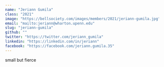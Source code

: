 ```yaml
---
name: "Jeriann Gumila"
class: "2021"
image: "https://bellsociety.com/images/members/2021/jeriann-gumila.jpg"
email: "mailto:jeriann@wharton.upenn.edu"
slug: "jeriann-gumila"
github: ""
twitter: "https://twitter.com/jeriann_gumila"
linkedin: "https://linkedin.com/in/jeriann"
facebook: "https://facebook.com/jeriann.gumila.35"
---
```

small but fierce